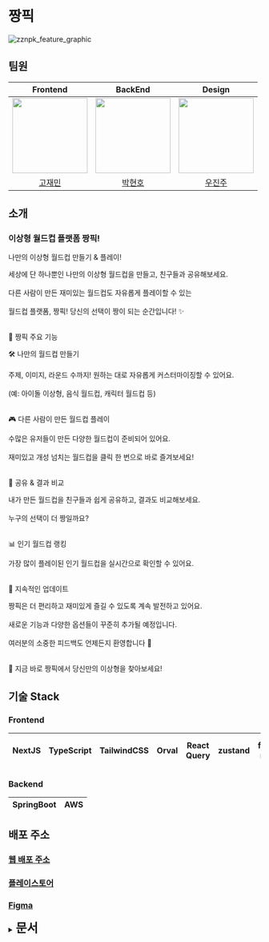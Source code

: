 # 짱픽

![zznpk_feature_graphic](https://github.com/user-attachments/assets/afeeea9a-1a4d-4972-b06a-b2f799249db8)

## 팀원

|                              Frontend                              |                               BackEnd                               |                                Design                                |
| :----------------------------------------------------------------: | :-----------------------------------------------------------------: | :------------------------------------------------------------------: |
| <img src="https://github.com/kojaem.png" width="150" height="150"> | <img src="https://github.com/cheomuk.png" width="150" height="150"> | <img src="https://github.com/jinjuwoo.png" width="150" height="150"> |
|                [고재민](https://github.com/kojaem)                 |                [박현호](https://github.com/cheomuk)                 |                [우진주](https://github.com/jinjuwoo)                 |

## 소개

### 이상형 월드컵 플랫폼 짱픽!

나만의 이상형 월드컵 만들기 & 플레이!

세상에 단 하나뿐인 나만의 이상형 월드컵을 만들고, 친구들과 공유해보세요.<br /><br />
다른 사람이 만든 재미있는 월드컵도 자유롭게 플레이할 수 있는<br /><br />
월드컵 플랫폼, 짱픽! 당신의 선택이 짱이 되는 순간입니다! ✨<br /><br />

🔹 짱픽 주요 기능

🛠️ 나만의 월드컵 만들기<br /><br />
주제, 이미지, 라운드 수까지! 원하는 대로 자유롭게 커스터마이징할 수 있어요.<br /><br />
(예: 아이돌 이상형, 음식 월드컵, 캐릭터 월드컵 등)<br /><br />

🎮 다른 사람이 만든 월드컵 플레이

수많은 유저들이 만든 다양한 월드컵이 준비되어 있어요.<br /><br />
재미있고 개성 넘치는 월드컵을 클릭 한 번으로 바로 즐겨보세요!<br /><br />

🔗 공유 & 결과 비교

내가 만든 월드컵을 친구들과 쉽게 공유하고, 결과도 비교해보세요.<br /><br />
누구의 선택이 더 짱일까요?<br /><br />

📊 인기 월드컵 랭킹

가장 많이 플레이된 인기 월드컵을 실시간으로 확인할 수 있어요.<br /><br />

🔄 지속적인 업데이트

짱픽은 더 편리하고 재미있게 즐길 수 있도록 계속 발전하고 있어요.<br /><br />
새로운 기능과 다양한 옵션들이 꾸준히 추가될 예정입니다.<br /><br />
여러분의 소중한 피드백도 언제든지 환영합니다 💬<br /><br />

🚀 지금 바로 짱픽에서 당신만의 이상형을 찾아보세요!

## 기술 Stack

### Frontend

| NextJS | TypeScript | TailwindCSS | Orval | React Query | zustand | framer-motion | Vercel | React Native (Expo) |
| ------ | ---------- | ----------- | ----- | ----------- | ------- | ------------- | ------ | ------------------- |

### Backend

| SpringBoot | AWS |
| ---------- | --- |

## 배포 주소

### [웹 배포 주소](https://zznpk.com/)

### [플레이스토어](https://play.google.com/store/apps/details?id=com.rookeys.balancegame&hl=ko)

### [Figma](https://www.figma.com/design/K7KQT0CDKhgNoqZ9eYpmuy/%EC%A7%B1%ED%94%BD?node-id=0-1&p=f)

<details>

<summary><span  style='font-size : 24px;font-weight:bold'>문서</span></summary>

<div  markdown="1">

### [캐싱 전략](/docs/cache.md)

### [컨벤션](/docs/convention.md)

</div>

</details>
